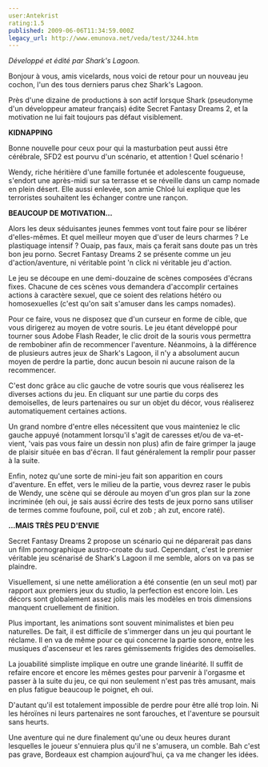 ```yaml
---
user:Antekrist
rating:1.5
published: 2009-06-06T11:34:59.000Z
legacy_url: http://www.emunova.net/veda/test/3244.htm
---
```

_Développé et édité par Shark's Lagoon._  

  

Bonjour à vous, amis vicelards, nous voici de retour pour un nouveau jeu cochon, l'un des tous derniers parus chez Shark's Lagoon.  

Près d'une dizaine de productions à son actif lorsque Shark (pseudonyme d'un développeur amateur français) édite Secret Fantasy Dreams 2, et la motivation ne lui fait toujours pas défaut visiblement.  

  

**KIDNAPPING**  

Bonne nouvelle pour ceux pour qui la masturbation peut aussi être cérébrale, SFD2 est pourvu d'un scénario, et attention ! Quel scénario !  

Wendy, riche héritière d'une famille fortunée et adolescente fougueuse, s'endort une après-midi sur sa terrasse et se réveille dans un camp nomade en plein désert. Elle aussi enlevée, son amie Chloé lui explique que les terroristes souhaitent les échanger contre une rançon.  

  

**BEAUCOUP DE MOTIVATION...**  

Alors les deux séduisantes jeunes femmes vont tout faire pour se libérer d'elles-mêmes. Et quel meilleur moyen que d'user de leurs charmes ? Le plastiquage intensif ? Ouaip, pas faux, mais ça ferait sans doute pas un très bon jeu porno. Secret Fantasy Dreams 2 se présente comme un jeu d'action/aventure, ni véritable point 'n click ni véritable jeu d'action.  

Le jeu se découpe en une demi-douzaine de scènes composées d'écrans fixes. Chacune de ces scènes vous demandera d'accomplir certaines actions à caractère sexuel, que ce soient des relations hétéro ou homosexuelles (c'est qu'on sait s'amuser dans les camps nomades).  

Pour ce faire, vous ne disposez que d'un curseur en forme de cible, que vous dirigerez au moyen de votre souris. Le jeu étant développé pour tourner sous Adobe Flash Reader, le clic droit de la souris vous permettra de rembobiner afin de recommencer l'aventure. Néanmoins, à la différence de plusieurs autres jeux de Shark's Lagoon, il n'y a absolument aucun moyen de perdre la partie, donc aucun besoin ni aucune raison de la recommencer.  

C'est donc grâce au clic gauche de votre souris que vous réaliserez les diverses actions du jeu. En cliquant sur une partie du corps des demoiselles, de leurs partenaires ou sur un objet du décor, vous réaliserez automatiquement certaines actions.  

Un grand nombre d'entre elles nécessitent que vous mainteniez le clic gauche appuyé (notamment lorsqu'il s'agit de caresses et/ou de va-et-vient, 'vais pas vous faire un dessin non plus) afin de faire grimper la jauge de plaisir située en bas d'écran. Il faut généralement la remplir pour passer à la suite.  

Enfin, notez qu'une sorte de mini-jeu fait son apparition en cours d'aventure. En effet, vers le milieu de la partie, vous devrez raser le pubis de Wendy, une scène qui se déroule au moyen d'un gros plan sur la zone incriminée (eh oui, je sais aussi écrire des tests de jeux porno sans utiliser de termes comme foufoune, poil, cul et zob ; ah zut, encore raté).  

  

**...MAIS TRÈS PEU D'ENVIE**  

Secret Fantasy Dreams 2 propose un scénario qui ne déparerait pas dans un film pornographique austro-croate du sud. Cependant, c'est le premier véritable jeu scénarisé de Shark's Lagoon il me semble, alors on va pas se plaindre.  

Visuellement, si une nette amélioration a été consentie (en un seul mot) par rapport aux premiers jeux du studio, la perfection est encore loin. Les décors sont globalement assez jolis mais les modèles en trois dimensions manquent cruellement de finition.  

Plus important, les animations sont souvent minimalistes et bien peu naturelles. De fait, il est difficile de s'immerger dans un jeu qui pourtant le réclame. Il en va de même pour ce qui concerne la partie sonore, entre les musiques d'ascenseur et les rares gémissements frigides des demoiselles.  

La jouabilité simpliste implique en outre une grande linéarité. Il suffit de refaire encore et encore les mêmes gestes pour parvenir à l'orgasme et passer à la suite du jeu, ce qui non seulement n'est pas très amusant, mais en plus fatigue beaucoup le poignet, eh oui.  

D'autant qu'il est totalement impossible de perdre pour être allé trop loin. Ni les héroïnes ni leurs partenaires ne sont farouches, et l'aventure se poursuit sans heurts.  

Une aventure qui ne dure finalement qu'une ou deux heures durant lesquelles le joueur s'ennuiera plus qu'il ne s'amusera, un comble. Bah c'est pas grave, Bordeaux est champion aujourd'hui, ça va me changer les idées.